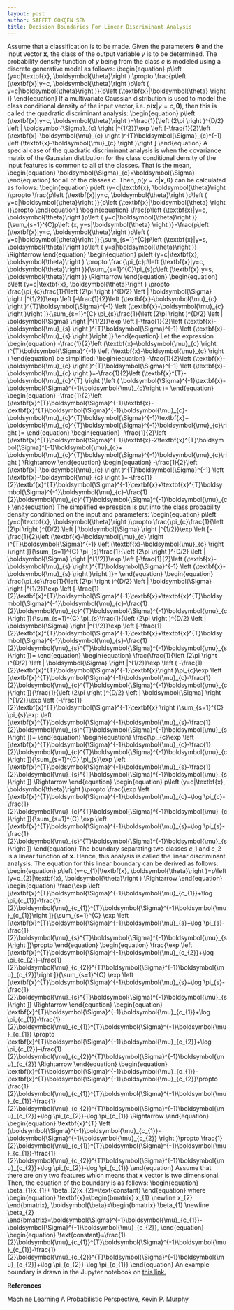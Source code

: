 ```yaml
---
layout: post
author: SAFFET GÖKÇEN ŞEN
title: Decision Boundaries For Linear Discriminant Analysis
---
```

Assume that a classification is to be made. Given the parameters $\boldsymbol{\theta}$ and the input vector $\textbf{x}$, the class of the output variable $y$ is to be determined. The probability density function of $y$ being from the class $c$ is modeled using a discrete generative model as follows:
\begin{equation}
p\left (y=c|\textbf{x}, \boldsymbol{\theta}\right ) \propto \frac{p\left (\textbf{x}|y=c, \boldsymbol{\theta}\right )p\left ( y=c|\boldsymbol{\theta}\right )}{p\left (\textbf{x}|\boldsymbol{\theta} \right )}
\end{equation}
If a multivariate Gaussian distribution is used to model the class conditional density of the input vector, i.e. $p\left (\textbf{x}|y=c, \boldsymbol{\theta}\right )$, then this is called the quadratic discriminant analysis:
\begin{equation}
p\left (\textbf{x}|y=c, \boldsymbol{\theta}\right )=\frac{1}{\left (2\pi \right )^{D/2} \left | \boldsymbol{\Sigma}\_{c} \right |^{1/2}}\exp \left [-\frac{1}{2}\left (\textbf{x}-\boldsymbol{\mu}\_{c} \right )^{T}\boldsymbol{\Sigma}\_{c}^{-1} \left (\textbf{x}-\boldsymbol{\mu}\_{c} \right )\right ]
\end{equation}
A special case of the quadratic discriminant analysis is when the covariance matrix of the Gaussian distibution for the class conditional density of the input features is common to all of the classes. That is the mean,
\begin{equation}
\boldsymbol{\Sigma}\_{c}=\boldsymbol{\Sigma}
\end{equation}
for all of the classes $c$. Then, $p\left (y=c|\textbf{x}, \boldsymbol{\theta}\right )$ can be calculated as follows:
\begin{equation}
p\left (y=c|\textbf{x}, \boldsymbol{\theta}\right )\propto \frac{p\left (\textbf{x}|y=c, \boldsymbol{\theta}\right )p\left ( y=c|\boldsymbol{\theta}\right )}{p\left (\textbf{x}|\boldsymbol{\theta} \right )}\propto
\end{equation}
\begin{equation}
\frac{p\left (\textbf{x}|y=c, \boldsymbol{\theta}\right )p\left ( y=c|\boldsymbol{\theta}\right )}{\sum\_{s=1}^{C}p\left (x, y=s|\boldsymbol{\theta} \right )}=\frac{p\left (\textbf{x}|y=c, \boldsymbol{\theta}\right )p\left ( y=c|\boldsymbol{\theta}\right )}{\sum\_{s=1}^{C}p\left (\textbf{x}|y=s, \boldsymbol{\theta}\right )p\left ( y=s|\boldsymbol{\theta}\right )} \Rightarrow
\end{equation}
\begin{equation}
p\left (y=c|\textbf{x}, \boldsymbol{\theta}\right ) \propto \frac{\pi\_{c}p\left (\textbf{x}|y=c, \boldsymbol{\theta}\right )}{\sum\_{s=1}^{C}\pi\_{s}p\left (\textbf{x}|y=s, \boldsymbol{\theta}\right )} \Rightarrow
\end{equation}
\begin{equation}
p\left (y=c|\textbf{x}, \boldsymbol{\theta}\right ) \propto \frac{\pi\_{c}\frac{1}{\left (2\pi \right )^{D/2} \left | \boldsymbol{\Sigma} \right |^{1/2}}\exp \left [-\frac{1}{2}\left (\textbf{x}-\boldsymbol{\mu}\_{c} \right )^{T}\boldsymbol{\Sigma}^{-1} \left (\textbf{x}-\boldsymbol{\mu}\_{c} \right )\right ]}{\sum\_{s=1}^{C} \pi\_{s}\frac{1}{\left (2\pi \right )^{D/2} \left | \boldsymbol{\Sigma} \right |^{1/2}}\exp \left [-\frac{1}{2}\left (\textbf{x}-\boldsymbol{\mu}\_{s} \right )^{T}\boldsymbol{\Sigma}^{-1} \left (\textbf{x}-\boldsymbol{\mu}\_{s} \right )\right ]}
\end{equation}
Let the expression
\begin{equation}
-\frac{1}{2}\left (\textbf{x}-\boldsymbol{\mu}\_{c} \right )^{T}\boldsymbol{\Sigma}^{-1} \left (\textbf{x}-\boldsymbol{\mu}\_{c} \right )
\end{equation}
be simplified:
\begin{equation}
-\frac{1}{2}\left (\textbf{x}-\boldsymbol{\mu}\_{c} \right )^{T}\boldsymbol{\Sigma}^{-1} \left (\textbf{x}-\boldsymbol{\mu}\_{c} \right )=-\frac{1}{2}\left (\textbf{x}^{T}-\boldsymbol{\mu}\_{c}^{T} \right )\left ( \boldsymbol{\Sigma}^{-1}\textbf{x}-\boldsymbol{\Sigma}^{-1}\boldsymbol{\mu}\_{c}\right )=
\end{equation}
\begin{equation}
-\frac{1}{2}\left (\textbf{x}^{T}\boldsymbol{\Sigma}^{-1}\textbf{x}-\textbf{x}^{T}\boldsymbol{\Sigma}^{-1}\boldsymbol{\mu}\_{c}-\boldsymbol{\mu}\_{c}^{T}\boldsymbol{\Sigma}^{-1}\textbf{x}+ \boldsymbol{\mu}\_{c}^{T}\boldsymbol{\Sigma}^{-1}\boldsymbol{\mu}\_{c}\right )=
\end{equation}
\begin{equation}
-\frac{1}{2}\left (\textbf{x}^{T}\boldsymbol{\Sigma}^{-1}\textbf{x}-2\textbf{x}^{T}\boldsymbol{\Sigma}^{-1}\boldsymbol{\mu}\_{c}+ \boldsymbol{\mu}\_{c}^{T}\boldsymbol{\Sigma}^{-1}\boldsymbol{\mu}\_{c}\right ) \Rightarrow
\end{equation}
\begin{equation}
-\frac{1}{2}\left (\textbf{x}-\boldsymbol{\mu}\_{c} \right )^{T}\boldsymbol{\Sigma}^{-1} \left (\textbf{x}-\boldsymbol{\mu}\_{c} \right )=-\frac{1}{2}\textbf{x}^{T}\boldsymbol{\Sigma}^{-1}\textbf{x}+\textbf{x}^{T}\boldsymbol{\Sigma}^{-1}\boldsymbol{\mu}\_{c}-\frac{1}{2}\boldsymbol{\mu}\_{c}^{T}\boldsymbol{\Sigma}^{-1}\boldsymbol{\mu}\_{c}
\end{equation}
The simplified expression is put into the class probability density conditioned on the input and parameters:
\begin{equation}
p\left (y=c|\textbf{x}, \boldsymbol{\theta}\right )\propto \frac{\pi\_{c}\frac{1}{\left (2\pi \right )^{D/2} \left | \boldsymbol{\Sigma} \right |^{1/2}}\exp \left [-\frac{1}{2}\left (\textbf{x}-\boldsymbol{\mu}\_{c} \right )^{T}\boldsymbol{\Sigma}^{-1} \left (\textbf{x}-\boldsymbol{\mu}\_{c} \right )\right ]}{\sum\_{s=1}^{C} \pi\_{s}\frac{1}{\left (2\pi \right )^{D/2} \left | \boldsymbol{\Sigma} \right |^{1/2}}\exp \left [-\frac{1}{2}\left (\textbf{x}-\boldsymbol{\mu}\_{s} \right )^{T}\boldsymbol{\Sigma}^{-1} \left (\textbf{x}-\boldsymbol{\mu}\_{s} \right )\right ]}=
\end{equation}
\begin{equation}
\frac{\pi\_{c}\frac{1}{\left (2\pi \right )^{D/2} \left | \boldsymbol{\Sigma} \right |^{1/2}}\exp \left [-\frac{1}{2}\textbf{x}^{T}\boldsymbol{\Sigma}^{-1}\textbf{x}+\textbf{x}^{T}\boldsymbol{\Sigma}^{-1}\boldsymbol{\mu}\_{c}-\frac{1}{2}\boldsymbol{\mu}\_{c}^{T}\boldsymbol{\Sigma}^{-1}\boldsymbol{\mu}\_{c}\right ]}{\sum\_{s=1}^{C} \pi\_{s}\frac{1}{\left (2\pi \right )^{D/2} \left | \boldsymbol{\Sigma} \right |^{1/2}}\exp \left [-\frac{1}{2}\textbf{x}^{T}\boldsymbol{\Sigma}^{-1}\textbf{x}+\textbf{x}^{T}\boldsymbol{\Sigma}^{-1}\boldsymbol{\mu}\_{s}-\frac{1}{2}\boldsymbol{\mu}\_{s}^{T}\boldsymbol{\Sigma}^{-1}\boldsymbol{\mu}\_{s}\right ]}=
\end{equation}
\begin{equation}
\frac{\frac{1}{\left (2\pi \right )^{D/2} \left | \boldsymbol{\Sigma} \right |^{1/2}}\exp \left ( -\frac{1}{2}\textbf{x}^{T}\boldsymbol{\Sigma}^{-1}\textbf{x}\right )\pi\_{c}\exp \left [\textbf{x}^{T}\boldsymbol{\Sigma}^{-1}\boldsymbol{\mu}\_{c}-\frac{1}{2}\boldsymbol{\mu}\_{c}^{T}\boldsymbol{\Sigma}^{-1}\boldsymbol{\mu}\_{c}\right ]}{\frac{1}{\left (2\pi \right )^{D/2} \left | \boldsymbol{\Sigma} \right |^{1/2}}\exp \left (-\frac{1}{2}\textbf{x}^{T}\boldsymbol{\Sigma}^{-1}\textbf{x} \right )\sum\_{s=1}^{C} \pi\_{s}\exp \left [\textbf{x}^{T}\boldsymbol{\Sigma}^{-1}\boldsymbol{\mu}\_{s}-\frac{1}{2}\boldsymbol{\mu}\_{s}^{T}\boldsymbol{\Sigma}^{-1}\boldsymbol{\mu}\_{s}\right ]}=
\end{equation}
\begin{equation}
\frac{\pi\_{c}\exp \left [\textbf{x}^{T}\boldsymbol{\Sigma}^{-1}\boldsymbol{\mu}\_{c}-\frac{1}{2}\boldsymbol{\mu}\_{c}^{T}\boldsymbol{\Sigma}^{-1}\boldsymbol{\mu}\_{c}\right ]}{\sum\_{s=1}^{C} \pi\_{s}\exp \left [\textbf{x}^{T}\boldsymbol{\Sigma}^{-1}\boldsymbol{\mu}\_{s}-\frac{1}{2}\boldsymbol{\mu}\_{s}^{T}\boldsymbol{\Sigma}^{-1}\boldsymbol{\mu}\_{s}\right ]} \Rightarrow
\end{equation}
\begin{equation}
p\left (y=c|\textbf{x}, \boldsymbol{\theta}\right )\propto \frac{\exp \left [\textbf{x}^{T}\boldsymbol{\Sigma}^{-1}\boldsymbol{\mu}\_{c}+\log \pi\_{c}-\frac{1}{2}\boldsymbol{\mu}\_{c}^{T}\boldsymbol{\Sigma}^{-1}\boldsymbol{\mu}\_{c}\right ]}{\sum\_{s=1}^{C} \exp \left [\textbf{x}^{T}\boldsymbol{\Sigma}^{-1}\boldsymbol{\mu}\_{s}+\log \pi\_{s}-\frac{1}{2}\boldsymbol{\mu}\_{s}^{T}\boldsymbol{\Sigma}^{-1}\boldsymbol{\mu}\_{s}\right ]}
\end{equation}
The boundary separating two classes $c\_{1}$ and $c\_{2}$ is a linear function of $\textbf{x}$. Hence, this analysis is called the linear discriminant analysis. The equation for this linear boundary can be derived as follows:
\begin{equation}
p\left (y=c\_{1}|\textbf{x}, \boldsymbol{\theta}\right )=p\left (y=c\_{2}|\textbf{x}, \boldsymbol{\theta}\right ) \Rightarrow
\end{equation}
\begin{equation}
\frac{\exp \left [\textbf{x}^{T}\boldsymbol{\Sigma}^{-1}\boldsymbol{\mu}\_{c\_{1}}+\log \pi\_{c\_{1}}-\frac{1}{2}\boldsymbol{\mu}\_{c\_{1}}^{T}\boldsymbol{\Sigma}^{-1}\boldsymbol{\mu}\_{c\_{1}}\right ]}{\sum\_{s=1}^{C} \exp \left [\textbf{x}^{T}\boldsymbol{\Sigma}^{-1}\boldsymbol{\mu}\_{s}+\log \pi\_{s}-\frac{1}{2}\boldsymbol{\mu}\_{s}^{T}\boldsymbol{\Sigma}^{-1}\boldsymbol{\mu}\_{s}\right ]}\propto
\end{equation}
\begin{equation}
\frac{\exp \left [\textbf{x}^{T}\boldsymbol{\Sigma}^{-1}\boldsymbol{\mu}\_{c\_{2}}+\log \pi\_{c\_{2}}-\frac{1}{2}\boldsymbol{\mu}\_{c\_{2}}^{T}\boldsymbol{\Sigma}^{-1}\boldsymbol{\mu}\_{c\_{2}}\right ]}{\sum\_{s=1}^{C} \exp \left [\textbf{x}^{T}\boldsymbol{\Sigma}^{-1}\boldsymbol{\mu}\_{s}+\log \pi\_{s}-\frac{1}{2}\boldsymbol{\mu}\_{s}^{T}\boldsymbol{\Sigma}^{-1}\boldsymbol{\mu}\_{s}\right ]} \Rightarrow
\end{equation}
\begin{equation}
\textbf{x}^{T}\boldsymbol{\Sigma}^{-1}\boldsymbol{\mu}\_{c\_{1}}+\log \pi\_{c\_{1}}-\frac{1}{2}\boldsymbol{\mu}\_{c\_{1}}^{T}\boldsymbol{\Sigma}^{-1}\boldsymbol{\mu}\_{c\_{1}} \propto \textbf{x}^{T}\boldsymbol{\Sigma}^{-1}\boldsymbol{\mu}\_{c\_{2}}+\log \pi\_{c\_{2}}-\frac{1}{2}\boldsymbol{\mu}\_{c\_{2}}^{T}\boldsymbol{\Sigma}^{-1}\boldsymbol{\mu}\_{c\_{2}} \Rightarrow
\end{equation}
\begin{equation}
\textbf{x}^{T}\boldsymbol{\Sigma}^{-1}\boldsymbol{\mu}\_{c\_{1}}-\textbf{x}^{T}\boldsymbol{\Sigma}^{-1}\boldsymbol{\mu}\_{c\_{2}}\propto \frac{1}{2}\boldsymbol{\mu}\_{c\_{1}}^{T}\boldsymbol{\Sigma}^{-1}\boldsymbol{\mu}\_{c\_{1}}-\frac{1}{2}\boldsymbol{\mu}\_{c\_{2}}^{T}\boldsymbol{\Sigma}^{-1}\boldsymbol{\mu}\_{c\_{2}}+\log \pi\_{c\_{2}}-\log \pi\_{c\_{1}} \Rightarrow
\end{equation}
\begin{equation}
\textbf{x}^{T} \left (\boldsymbol{\Sigma}^{-1}\boldsymbol{\mu}\_{c\_{1}}-\boldsymbol{\Sigma}^{-1}\boldsymbol{\mu}\_{c\_{2}} \right )\propto \frac{1}{2}\boldsymbol{\mu}\_{c\_{1}}^{T}\boldsymbol{\Sigma}^{-1}\boldsymbol{\mu}\_{c\_{1}}-\frac{1}{2}\boldsymbol{\mu}\_{c\_{2}}^{T}\boldsymbol{\Sigma}^{-1}\boldsymbol{\mu}\_{c\_{2}}+\log \pi\_{c\_{2}}-\log \pi\_{c\_{1}}
\end{equation}
Assume that there are only two features which means that $\textbf{x}$ vector is two dimensional. Then, the equation of the boundary is as follows:
\begin{equation}
\beta\_{1}x\_{1}+ \beta\_{2}x\_{2}=\text{constant}
\end{equation}
where
\begin{equation}
\textbf{x}=\begin{bmatrix}
x\_{1} \newline
x\_{2}
\end{bmatrix}, \boldsymbol{\beta}=\begin{bmatrix}
\beta\_{1} \newline
\beta\_{2}
\end{bmatrix}=\boldsymbol{\Sigma}^{-1}\boldsymbol{\mu}\_{c\_{1}}-\boldsymbol{\Sigma}^{-1}\boldsymbol{\mu}\_{c\_{2}}, 
\end{equation}
\begin{equation}
\text{constant}=\frac{1}{2}\boldsymbol{\mu}\_{c\_{1}}^{T}\boldsymbol{\Sigma}^{-1}\boldsymbol{\mu}\_{c\_{1}}-\frac{1}{2}\boldsymbol{\mu}\_{c\_{2}}^{T}\boldsymbol{\Sigma}^{-1}\boldsymbol{\mu}\_{c\_{2}}+\log \pi\_{c\_{2}}-\log \pi\_{c\_{1}}
\end{equation}
An example boundary is drawn in the Jupyter notebook on [this link.](https://github.com/SaffetGokcenSen/Gaussian-Models/blob/master/decision_boundaries_for_linear_discriminant_analysis.ipynb)

$\textbf{References}$

Machine Learning A Probabilistic Perspective, Kevin P. Murphy
